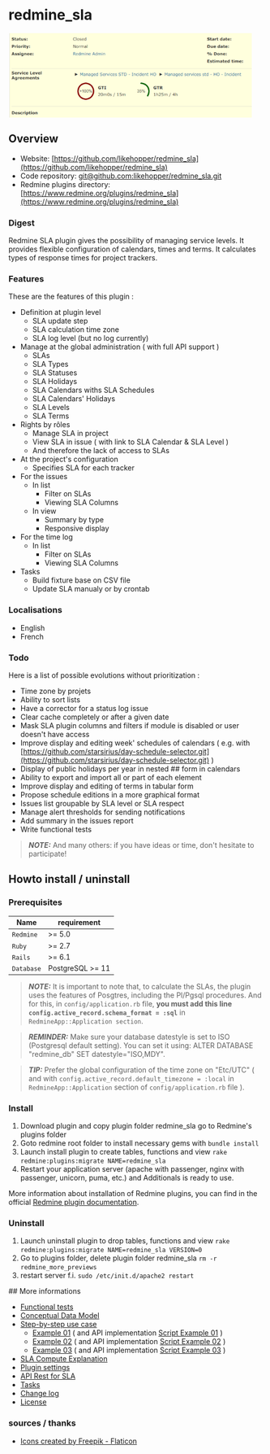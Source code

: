 # redmine_sla

<div style=" width:480px; height:166px; " >

![Redmine SLA - Issue Patch](doc/images/redmine_sla_issue_patch.png)
</div>


## Overview

- Website: [https://github.com/likehopper/redmine_sla](https://github.com/likehopper/redmine_sla)
- Code repository: [git@github.com:likehopper/redmine_sla.git](git@github.com:likehopper/redmine_sla.git)
- Redmine plugins directory: [https://www.redmine.org/plugins/redmine_sla](https://www.redmine.org/plugins/redmine_sla)


### Digest

Redmine SLA plugin gives the possibility of managing service levels. 
It provides flexible configuration of calendars, times and terms.
It calculates types of response times for project trackers.


### Features

These are the features of this plugin :
- Definition at plugin level
  - SLA update step
  - SLA calculation time zone
  - SLA log level (but no log currently)
- Manage at the global administration ( with full API support )
  - SLAs
  - SLA Types
  - SLA Statuses
  - SLA Holidays
  - SLA Calendars withs SLA Schedules
  - SLA Calendars' Holidays
  - SLA Levels
  - SLA Terms
- Rights by rôles
  - Manage SLA in project
  - View SLA in issue ( with link to SLA Calendar & SLA Level )
  - And therefore the lack of access to SLAs
- At the project's configuration
  - Specifies SLA for each tracker
- For the issues
  - In list
    - Filter on SLAs
    - Viewing SLA Columns
  - In view
    - Summary by type
    - Responsive display
- For the time log
  - In list
    - Filter on SLAs
    - Viewing SLA Columns
- Tasks
  - Build fixture base on CSV file
  - Update SLA manualy or by crontab

### Localisations

- English
- French


### Todo

Here is a list of possible evolutions without prioritization :
- Time zone by projets 
- Ability to sort lists
- Have a corrector for a status log issue
- Clear cache completely or after a given date
- Mask SLA plugin columns and filters if module is disabled or user doesn't have access
- Improve display and editing week' schedules of calendars ( e.g. with [https://github.com/starsirius/day-schedule-selector.git](https://github.com/starsirius/day-schedule-selector.git) )
- Display of public holidays per year in nested ## form in calendars
- Ability to export and import all or part of each element
- Improve display and editing of terms in tabular form
- Propose schedule editions in a more graphical format
- Issues list groupable by SLA level or SLA respect
- Manage alert thresholds for sending notifications
- Add summary in the issues report
- Write functional tests

> **_NOTE:_** And many others: if you have ideas or time, don't hesitate to participate!


## Howto install / uninstall

### Prerequisites

| Name               | requirement                      |
|--------------------|----------------------------------|
| `Redmine`          | >= 5.0                           |
| `Ruby`             | >= 2.7                           |
| `Rails`            | >= 6.1                           |
| `Database`         | PostgreSQL >= 11                 |

> **_NOTE:_** It is important to note that, to calculate the SLAs, the plugin uses the features of Posgtres, including the Pl/Pgsql procedures. And for this, in `config/application.rb` file, **you must add this line `config.active_record.schema_format = :sql`** in `RedmineApp::Application section`.


> **_REMINDER:_** Make sure your database datestyle is set to ISO (Postgresql default setting). You can set it using: ALTER DATABASE "redmine_db" SET datestyle="ISO,MDY".

> **_TIP:_** Prefer the global configuration of the time zone on "Etc/UTC" ( and with `config.active_record.default_timezone = :local` in `RedmineApp::Application` section of `config/application.rb` file ).

### Install

1. Download plugin and copy plugin folder redmine_sla go to Redmine's plugins folder
2. Goto redmine root folder to install necessary gems with `bundle install`
3. Launch install plugin to create tables, functions and view `rake redmine:plugins:migrate NAME=redmine_sla`
4. Restart your application server (apache with passenger, nginx with passenger, unicorn, puma, etc.) and Additionals is ready to use.

More information about installation of Redmine plugins, you can find in the official [Redmine plugin documentation](https://www.redmine.org/projects/redmine/wiki/Plugins).


### Uninstall

1. Launch uninstall plugin to drop tables, functions and view `rake redmine:plugins:migrate NAME=redmine_sla VERSION=0`
2. Go to plugins folder, delete plugin folder redmine_sla `rm -r redmine_more_previews`
3. restart server f.i. `sudo /etc/init.d/apache2 restart`


## More informations

- [Functional tests](doc/TESTING.md)
- [Conceptual Data Model](doc/MCD.md)
- [Step-by-step use case](doc/USECASE.md)
  - [Example 01](doc/EXAMPLE-01.md) ( and API implementation [Script Example 01](doc/scripts/EXAMPLE-01.bash) )
  - [Example 02](doc/EXAMPLE-02.md) ( and API implementation [Script Example 02](doc/scripts/EXAMPLE-02.bash) )
  - [Example 03](doc/EXAMPLE-03.md) ( and API implementation [Script Example 03](doc/scripts/EXAMPLE-03.bash) )
- [SLA Compute Explanation](doc/COMPUTE.md)
- [Plugin settings](doc/SETTINGS.md)
- [API Rest for SLA](doc/API.md)
- [Tasks](doc/TASKS.md)
- [Change log](CHANGELOG.md)
- [License](LICENSE)


### sources / thanks

- [Icons created by Freepik - Flaticon](https://www.flaticon.com/authors/freepik)
